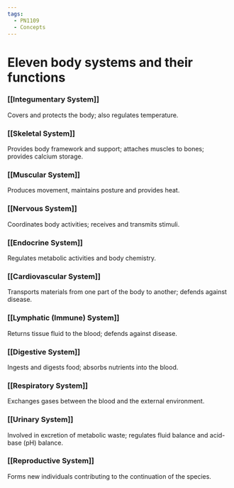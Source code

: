 ```yaml
---
tags:
  - PN1109
  - Concepts
---
```


# Eleven body systems and their functions

### [[Integumentary System]]

Covers and protects the body; also regulates temperature.

### [[Skeletal System]]

Provides body framework and support; attaches muscles to bones; provides calcium storage.

### [[Muscular System]]

Produces movement, maintains posture and provides heat.

### [[Nervous System]]

Coordinates body activities; receives and transmits stimuli.

### [[Endocrine System]]

Regulates metabolic activities and body chemistry.

### [[Cardiovascular System]]

Transports materials from one part of the body to another; defends against disease.

### [[Lymphatic (Immune) System]]

Returns tissue fluid to the blood; defends against disease.

### [[Digestive System]]

Ingests and digests food; absorbs nutrients into the blood.

### [[Respiratory System]]

Exchanges gases between the blood and the external environment.

### [[Urinary System]]

Involved in excretion of metabolic waste; regulates fluid balance and acid-base (pH) balance.

### [[Reproductive System]]

Forms new individuals contributing to the continuation of the species.





